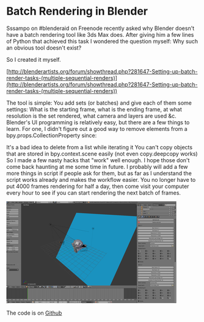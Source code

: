 # Batch Rendering in Blender

Sssampo on #blenderaid on Freenode recently asked why Blender doesn't have a batch rendering tool like 3ds Max does. After giving him a few lines of Python that achieved this task I wondered the question myself: Why such an obvious tool doesn't exist?

So I created it myself.

[http://blenderartists.org/forum/showthread.php?281647-Setting-up-batch-render-tasks-(multiple-sequential-renders)](http://blenderartists.org/forum/showthread.php?281647-Setting-up-batch-render-tasks-(multiple-sequential-renders))

The tool is simple: You add sets (or batches) and give each of them some settings: What is the starting frame,  what is the ending frame, at what resolution is the set rendered, what camera and layers are used &c. Blender's UI programming is relatively easy, but there are a few things to learn. For one, I didn't figure out a good way to remove elements from a bpy.props.CollectionProperty since:

It's a bad idea to delete from a list while iterating it
You can't copy objects that are stored in bpy.context.scene easily (not even copy.deepcopy works)
So I made a few nasty hacks that  "work" well enough. I hope those don't come back haunting at me some time in future. I probably will add a few more things in script if people ask for them, but as far as I understand the script works already and makes the workflow easier. You no longer have to put 4000 frames rendering for half a day, then come visit your computer every hour to see if you can start rendering the next batch of frames.

![](pics/batchrender.png "pic1")

The code is on [Github](https://github.com/Roisack/batch_render)



